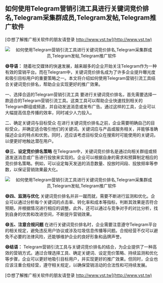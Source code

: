## **如何使用Telegram营销引流工具进行关键词竞价排名,Telegram采集群成员,Telegram发帖,Telegram推广软件**

[😍想了解推广相关软件的朋友请登录 http://www.vst.tw](http://www.vst.tw)

 <center><img src="https://vst.tw/MP4/tuiguang/png/5.png" alt="如何使用Telegram营销引流工具进行关键词竞价排名,Telegram采集群成员,Telegram发帖,Telegram推广软件"></center>

**😄导语：**
随着社交媒体的快速发展，越来越多的企业开始关注Telegram作为一种有效的营销平台。而在Telegram中，关键词竞价排名成为了许多企业提升曝光度和吸引目标用户的重要策略之一。本文将介绍如何使用Telegram营销引流工具结合关键词竞价排名，帮助企业实现更好的推广效果。

一、选择合适的Telegram营销引流工具
要进行关键词竞价排名，首先需要选择一款适合的Telegram营销引流工具。这类工具可以帮助企业快速找到相关的Telegram群组或频道，并自动发送消息或发布广告。通过这样的工具，企业可以大幅提高信息传播的效率，同时减少人力投入。

二、确定关键词与目标受众
在进行关键词竞价排名之前，企业需要明确自己的目标受众，并确定适合吸引他们的关键词。关键词应与产品或服务相关，并能够准确描述企业的特点和优势。同时，还应该考虑目标受众在搜索时可能使用的关键词，以便更好地触达潜在用户。

**😄三、设定竞价排名策略**
在Telegram中，关键词竞价排名是通过向相关群组或频道发送消息或广告进行投放来实现的。企业可以根据自身的需求和预算制定相应的竞价排名策略。例如，可以设定每天发送的消息数量、投放时间段、投放频率等参数，以保证营销效果最大化。

 <center><img src="https://vst.tw/MP4/tuiguang/png/5.png" alt="如何使用Telegram营销引流工具进行关键词竞价排名,Telegram采集群成员,Telegram发帖,Telegram推广软件"></center>

**😄四、监测与优化**
关键词竞价排名并非一蹴而就，需要不断进行监测和优化。企业可以通过分析每个关键词的点击率、转化率和成本等指标，判断其效果是否符合预期，并根据情况进行相应的调整。此外，还可以通过与竞争对手的对比分析，找到自身的优势和改进空间，不断提升营销效果。

**😄五、注意合规问题**
在进行关键词竞价排名时，企业需要注意遵守Telegram平台的相关规定，避免违反用户协议或涉及垃圾信息传播等问题。合规经营不仅可以避免不必要的法律风险，还能够维护企业的良好形象和品牌声誉。

**😄结语：**
Telegram营销引流工具与关键词竞价排名的结合，为企业提供了一种高效的营销方式。通过合理选择工具、确定关键词、设定竞价策略、持续监测和优化等步骤，企业可以更好地吸引目标用户，并实现更好的推广效果。但同时，企业也应该注重合规经营，遵守相关规定，以确保营销活动的合法性和可持续发展。

[😍想了解推广相关软件的朋友请登录 http://www.vst.tw](http://www.vst.tw)




